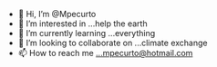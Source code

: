 - 👋 Hi, I’m @Mpecurto
- 👀 I’m interested in ...help the earth
- 🌱 I’m currently learning ...everything
- 💞️ I’m looking to collaborate on ...climate exchange
- 📫 How to reach me ...mpecurto@hotmail.com 

<!---
Mpecurto/Mpecurto is a ✨ special ✨ repository because its `README.md` (this file) appears on your GitHub profile.
You can click the Preview link to take a look at your changes.
--->
